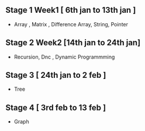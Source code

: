 ##  Stage 1 Week1 [ 6th jan to 13th jan ]

- Array , Matrix , Difference Array, String, Pointer


## Stage 2 Week2 [14th jan to 24th jan]
- Recursion, Dnc , Dynamic Programmming


## Stage 3   [ 24th jan to 2 feb ]
- Tree

## Stage 4 [ 3rd feb to 13 feb ]
- Graph
